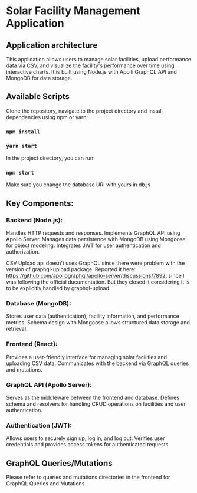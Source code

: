 ﻿# Solar Facility Management Application

## Application architecture
This application allows users to manage solar facilities, upload performance data via CSV, and visualize the facility's performance over time using interactive charts. It is built using Node.js with Apolli GraphQL API and MongoDB for data storage.

## Available Scripts

Clone the repository, navigate to the project directory and install dependencies using npm or yarn:
### `npm install`
### `yarn start`
 
In the project directory, you can run:

### `npm start`

Make sure you change the database URI with yours in db.js

## Key Components:

### Backend (Node.js):
    
Handles HTTP requests and responses.
Implements GraphQL API using Apollo Server.
Manages data persistence with MongoDB using Mongoose for object modeling.
Integrates JWT for user authentication and authorization.

CSV Upload api doesn't uses GraphQL since there were problem with the version of graphql-upload package. Reported it here: https://github.com/apollographql/apollo-server/discussions/7892, since I was following the official ducumentation. But they closed it considering it is to be explicitly handled by graphql-upload.

### Database (MongoDB):

Stores user data (authentication), facility information, and performance metrics.
Schema design with Mongoose allows structured data storage and retrieval.

### Frontend (React):

Provides a user-friendly interface for managing solar facilities and uploading CSV data.
Communicates with the backend via GraphQL queries and mutations.

### GraphQL API (Apollo Server):

Serves as the middleware between the frontend and database.
Defines schema and resolvers for handling CRUD operations on facilities and user authentication.

### Authentication (JWT):

Allows users to securely sign up, log in, and log out.
Verifies user credentials and provides access tokens for authenticated requests.


## GraphQL Queries/Mutations
Please refer to queries and mutations directories in the frontend for GraphQL Queries and Mutations





